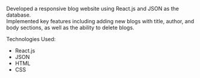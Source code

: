Developed a responsive blog website using React.js and JSON as the database. <br />
Implemented key features including adding new blogs with title, author, and body sections, as well as the ability to delete blogs. 

Technologies Used:<br />

<ul>
<li>React.js</li>
<li>JSON</li>
<li>HTML</li>
<li>CSS</li>
</ul>
